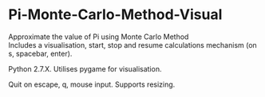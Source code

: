 # Pi-Monte-Carlo-Method-Visual
Approximate the value of Pi using Monte Carlo Method  
Includes a visualisation, start, stop and resume calculations mechanism (on s, spacebar, enter).  


Python 2.7.X.
Utilises pygame for visualisation.  

  

Quit on escape, q, mouse input.
Supports resizing.
